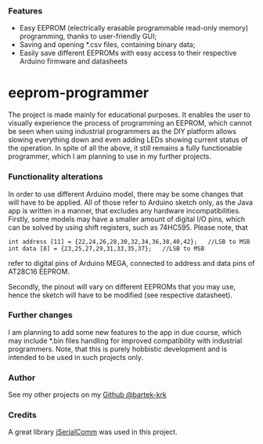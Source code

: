 ### Features

- Easy EEPROM (electrically erasable programmable read-only memory) programming, thanks to user-friendly GUI;
- Saving and opening *.csv files, containing binary data;
- Easily save different EEPROMs with easy access to their respective Arduino firmware and datasheets

# eeprom-programmer

The project is made mainly for educational purposes. It enables the user to visually experience the process of programming an EEPROM, which cannot be seen when using industrial programmers as the DIY platform allows slowing everything down and even adding LEDs showing current status of the operation. In spite of all the above, it still remains a fully functionable programmer, which I am planning to use in my further projects.


### Functionality alterations

In order to use different Arduino model, there may be some changes that will have to be applied. All of those refer to Arduino sketch only, as the Java app is written in a manner, that excludes any hardware incompatibilities.
Firstly, some models may have a smaller amount of digital I/O pins, which can be solved by using shift registers, such as 74HC595. Please note, that
```
int address [11] = {22,24,26,28,30,32,34,36,38,40,42};   //LSB to MSB
int data [8] = {23,25,27,29,31,33,35,37};   //LSB to MSB
```
refer to digital pins of Arduino MEGA, connected to address and data pins of AT28C16 EEPROM.

Secondly, the pinout will vary on different EEPROMs that you may use, hence the sketch will have to be modified (see respective datasheet).

### Further changes

I am planning to add some new features to the app in due course, which may include *.bin files handling for improved compatibility with industrial programmers. Note, that this is purely hobbistic development and is intended to be used in such projects only.

### Author

See my other projects on my [Github @bartek-krk](https://github.com/bartek-krk "Github")

### Credits

A great library [jSerialComm](https://github.com/Fazecast/jSerialComm "jSerialComm") was used in this project.
